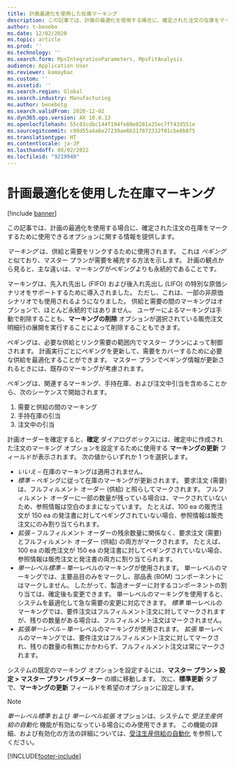 ```yaml
---
title: 計画最適化を使用した在庫マーキング
description: この記事では、計画の最適化を使用する場合に、確定された注文の在庫をマークするために使用できるオプションに関する情報を提供します。
author: t-benebo
ms.date: 12/02/2020
ms.topic: article
ms.prod: ''
ms.technology: ''
ms.search.form: MpsIntegrationParameters, MpsFitAnalysis
audience: Application User
ms.reviewer: kamaybac
ms.custom: ''
ms.assetid: ''
ms.search.region: Global
ms.search.industry: Manufacturing
ms.author: benebotg
ms.search.validFrom: 2020-12-02
ms.dyn365.ops.version: AX 10.0.13
ms.openlocfilehash: 55c83cdbc144f194fe80e8281a35ec7ff43d551e
ms.sourcegitcommit: c98d55a4a6e27239ae6b317872332f01cbe8b875
ms.translationtype: HT
ms.contentlocale: ja-JP
ms.lasthandoff: 08/02/2022
ms.locfileid: "9219940"
---
```

# <a name="inventory-marking-with-planning-optimization"></a>計画最適化を使用した在庫マーキング

[!include [banner](../../includes/banner.md)]

この記事では、計画の最適化を使用する場合に、確定された注文の在庫をマークするために使用できるオプションに関する情報を提供します。

*マーキング* は、供給と需要をリンクするために使用されます。 これは *ペギング* と似ており、マスター プランが需要を補充する方法を示します。 計画の観点から見ると、主な違いは、マーキングがペギングよりも永続的であることです。

マーキングは、先入れ先出し (FIFO) および後入れ先出し (LIFO) の特別な原価シナリオをサポートするために導入されました。 ただし、これは、一部の非原価シナリオでも使用されるようになりました。 供給と需要の間のマーキングはオプションで、ほとんど永続的ではありません。 ユーザーによるマーキングは手動で削除することも、**マーキングの削除** オプションが選択されている販売注文明細行の展開を実行することによって削除することもできます。

ペギングは、必要な供給とリンク需要の範囲内でマスター プランによって制御されます。 計画実行ごとにペギングを更新して、需要をカバーするために必要な供給を最適化することができます。 マスター プランでペギング情報が更新されるときには、既存のマーキングが考慮されます。

ペギングは、関連するマーキング、手持在庫、および注文中引当を含めることから、次のシーケンスで開始されます。

1. 需要と供給の間のマーキング
1. 手持在庫の引当
1. 注文中の引当

計画オーダーを確定すると、**確定** ダイアログボックスには、確定中に作成された注文のマーキング オプションを設定するために使用する **マーキングの更新** フィールドが表示されます。 次の値からいずれか 1 つを選択します。

- *いいえ* – 在庫のマーキングは適用されません。
- *標準* – ペギングに従って在庫のマーキングが更新されます。 要求注文 (需要) は、フルフィルメント オーダー (供給) と照らしてマークされます。 フルフィルメント オーダーに一部の数量が残っている場合は、マークされていないため、参照情報は空白のままになっています。 たとえば、100 ea の販売注文が 150 ea の発注書に対してペギングされていない場合、参照情報は販売注文にのみ割り当てられます。
- *拡張* – フルフィルメント オーダーの残余数量に関係なく、要求注文 (需要) とフルフィルメント オーダー (供給) の両方がマークされます。 たとえば、100 ea の販売注文が 150 ea の発注書に対してペギングされていない場合、参照情報は販売注文と発注書の両方に割り当てられます。
- *単一レベル標準* – 単一レベルのマーキングが使用されます。 単一レベルのマーキングでは、主要品目のみをマークし、部品表 (BOM) コンポーネントにはマークしません。 したがって、製造オーダーに対するコンポーネントの割り当ては、確定後も変更できます。 単一レベルのマーキングを使用すると、システムを最適化して急な需要の変更に対応できます。 *標準* 単一レベルのマーキングでは、要件注文はフルフィルメント注文に対してマークされますが、残りの数量がある場合は、フルフィルメント注文はマークされません。
- *拡張単一レベル* – 単一レベルのマーキングが使用されます。 *拡張* 単一レベルのマーキングでは、要件注文はフルフィルメント注文に対してマークされ、残りの数量の有無にかかわらず、フルフィルメント注文は常にマークされます。

システムの既定のマーキング オプションを設定するには、**マスター プラン \> 設定 \> マスター プラン パラメーター** の順に移動します。 次に、**標準更新** タブで、**マーキングの更新** フィールドを希望のオプションに設定します。

> [!NOTE]
> *単一レベル標準* および *単一レベル拡張* オプションは、システムで *受注生産供給の自動化* 機能が有効になっている場合にのみ使用できます。 この機能の詳細、および有効化の方法の詳細については、[受注生産供給の自動化](../make-to-order-supply-automation.md) を参照してください。

[!INCLUDE[footer-include](../../../includes/footer-banner.md)]
